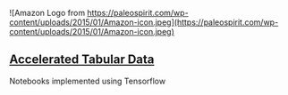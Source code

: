 ![Amazon Logo from https://paleospirit.com/wp-content/uploads/2015/01/Amazon-icon.jpeg](https://paleospirit.com/wp-content/uploads/2015/01/Amazon-icon.jpeg)

## [Accelerated Tabular Data]()
 
Notebooks implemented using Tensorflow